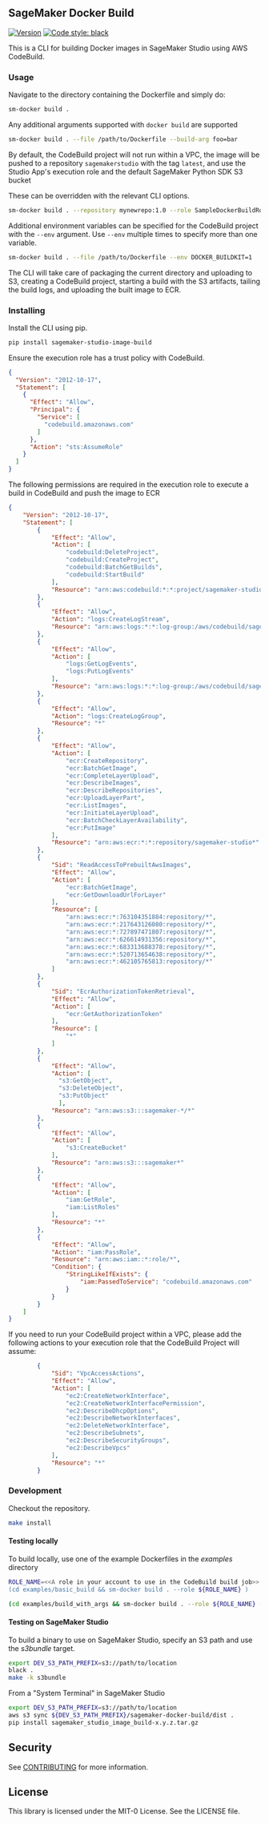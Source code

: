 ## SageMaker Docker Build

[![Version](https://img.shields.io/pypi/v/sagemaker-studio-image-build.svg)](https://pypi.org/project/sagemaker-studio-image-build/)
[![Code style: black](https://img.shields.io/badge/code%20style-black-000000.svg)](https://github.com/psf/black)

This is a CLI for building Docker images in SageMaker Studio using AWS CodeBuild.  

### Usage

Navigate to the directory containing the Dockerfile and simply do:

```bash
sm-docker build .
```
 

Any additional arguments supported with `docker build` are supported

```bash
sm-docker build . --file /path/to/Dockerfile --build-arg foo=bar
```

By default, the CodeBuild project will not run within a VPC, the image will be pushed to a repository `sagemakerstudio` with the tag `latest`, and use the Studio App's execution role and the default SageMaker Python SDK S3 bucket

These can be overridden with the relevant CLI options.

```bash
sm-docker build . --repository mynewrepo:1.0 --role SampleDockerBuildRole --bucket sagemaker-us-east-1-326543455535 --vpc-id vpc-0c70e76ef1c603b94 --subnet-ids subnet-0d984f080338960bb,subnet-0ac3e96808c8092f2 --security-group-ids sg-0d31b4042f2902cd0
``` 

Additional environment variables can be specified for the CodeBuild project with the `--env` argument. Use `--env` multiple times to specify more than one variable.
```bash
sm-docker build . --file /path/to/Dockerfile --env DOCKER_BUILDKIT=1
```

The CLI will take care of packaging the current directory and uploading to S3, creating a CodeBuild project, starting a build with the S3 artifacts, tailing the build logs, and uploading the built image to ECR.


### Installing

Install the CLI using pip.
```bash
pip install sagemaker-studio-image-build
```

Ensure the execution role has a trust policy with CodeBuild.

```json
{
  "Version": "2012-10-17",
  "Statement": [
    {
      "Effect": "Allow",
      "Principal": {
        "Service": [
          "codebuild.amazonaws.com"
        ]
      },
      "Action": "sts:AssumeRole"
    }
  ]
}
```

The following permissions are required in the execution role to execute a build in CodeBuild and push the image to ECR

```json
{
    "Version": "2012-10-17",
    "Statement": [
        {
            "Effect": "Allow",
            "Action": [
                "codebuild:DeleteProject",
                "codebuild:CreateProject",
                "codebuild:BatchGetBuilds",
                "codebuild:StartBuild"
            ],
            "Resource": "arn:aws:codebuild:*:*:project/sagemaker-studio*"
        },
        {
            "Effect": "Allow",
            "Action": "logs:CreateLogStream",
            "Resource": "arn:aws:logs:*:*:log-group:/aws/codebuild/sagemaker-studio*"
        },
        {
            "Effect": "Allow",
            "Action": [
                "logs:GetLogEvents",
                "logs:PutLogEvents"
            ],
            "Resource": "arn:aws:logs:*:*:log-group:/aws/codebuild/sagemaker-studio*:log-stream:*"
        },
        {
            "Effect": "Allow",
            "Action": "logs:CreateLogGroup",
            "Resource": "*"
        },
        {
            "Effect": "Allow",
            "Action": [
                "ecr:CreateRepository",
                "ecr:BatchGetImage",
                "ecr:CompleteLayerUpload",
                "ecr:DescribeImages",
                "ecr:DescribeRepositories",
                "ecr:UploadLayerPart",
                "ecr:ListImages",
                "ecr:InitiateLayerUpload", 
                "ecr:BatchCheckLayerAvailability",
                "ecr:PutImage"
            ],
            "Resource": "arn:aws:ecr:*:*:repository/sagemaker-studio*"
        },
        {
            "Sid": "ReadAccessToPrebuiltAwsImages",
            "Effect": "Allow",
            "Action": [
                "ecr:BatchGetImage",
                "ecr:GetDownloadUrlForLayer"
            ],
            "Resource": [
                "arn:aws:ecr:*:763104351884:repository/*",
                "arn:aws:ecr:*:217643126080:repository/*",
                "arn:aws:ecr:*:727897471807:repository/*",
                "arn:aws:ecr:*:626614931356:repository/*",
                "arn:aws:ecr:*:683313688378:repository/*",
                "arn:aws:ecr:*:520713654638:repository/*",
                "arn:aws:ecr:*:462105765813:repository/*"
            ]
        },
        {
            "Sid": "EcrAuthorizationTokenRetrieval",
            "Effect": "Allow",
            "Action": [
                "ecr:GetAuthorizationToken"
            ],
            "Resource": [
                "*"
            ]
        },
        {
            "Effect": "Allow",
            "Action": [
              "s3:GetObject",
              "s3:DeleteObject",
              "s3:PutObject"
              ],
            "Resource": "arn:aws:s3:::sagemaker-*/*"
        },
        {
            "Effect": "Allow",
            "Action": [
                "s3:CreateBucket"
            ],
            "Resource": "arn:aws:s3:::sagemaker*"
        },
        {
            "Effect": "Allow",
            "Action": [
                "iam:GetRole",
                "iam:ListRoles"
            ],
            "Resource": "*"
        },
        {
            "Effect": "Allow",
            "Action": "iam:PassRole",
            "Resource": "arn:aws:iam::*:role/*",
            "Condition": {
                "StringLikeIfExists": {
                    "iam:PassedToService": "codebuild.amazonaws.com"
                }
            }
        }
    ]
}

```

If you need to run your CodeBuild project within a VPC, please add the following actions to your execution role that the CodeBuild Project will assume:

```json
        {
            "Sid": "VpcAccessActions",
            "Effect": "Allow",
            "Action": [
                "ec2:CreateNetworkInterface",
                "ec2:CreateNetworkInterfacePermission",
                "ec2:DescribeDhcpOptions",
                "ec2:DescribeNetworkInterfaces",
                "ec2:DeleteNetworkInterface",
                "ec2:DescribeSubnets",
                "ec2:DescribeSecurityGroups",
                "ec2:DescribeVpcs"
            ],
            "Resource": "*"
        }
```

### Development

Checkout the repository.

```bash
make install
```

#### Testing locally
To build locally, use one of the example Dockerfiles in the *examples* directory

```bash
ROLE_NAME=<<A role in your account to use in the CodeBuild build job>>
(cd examples/basic_build && sm-docker build . --role ${ROLE_NAME} )
```

```bash
(cd examples/build_with_args && sm-docker build . --role ${ROLE_NAME} --file Dockerfile.args --build-arg BASE_IMAGE=python:3.8 )
```


#### Testing on SageMaker Studio

To build a binary to use on SageMaker Studio, specify an S3 path and use the *s3bundle* target.

```bash
export DEV_S3_PATH_PREFIX=s3://path/to/location
black .
make -k s3bundle
```

From a "System Terminal" in SageMaker Studio

```bash
export DEV_S3_PATH_PREFIX=s3://path/to/location
aws s3 sync ${DEV_S3_PATH_PREFIX}/sagemaker-docker-build/dist . 
pip install sagemaker_studio_image_build-x.y.z.tar.gz
```

## Security

See [CONTRIBUTING](CONTRIBUTING.md#security-issue-notifications) for more information.

## License

This library is licensed under the MIT-0 License. See the LICENSE file.
